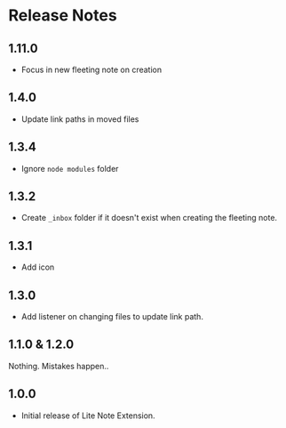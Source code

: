 # Release Notes

## 1.11.0

- Focus in new fleeting note on creation

## 1.4.0

- Update link paths in moved files

## 1.3.4

- Ignore `node modules` folder

## 1.3.2

- Create `_inbox` folder if it doesn't exist when creating the fleeting note.

## 1.3.1

- Add icon

## 1.3.0

- Add listener on changing files to update link path.

## 1.1.0 & 1.2.0

Nothing. Mistakes happen..

## 1.0.0

- Initial release of Lite Note Extension.
